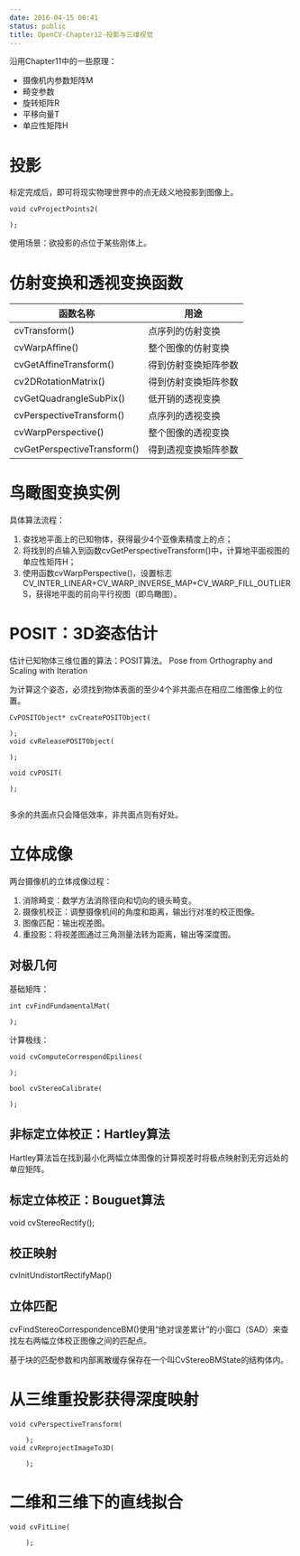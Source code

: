 ```yaml
---
date: 2016-04-15 00:41
status: public
title: OpenCV-Chapter12-投影与三维视觉
---
```



沿用Chapter11中的一些原理：
* 摄像机内参数矩阵M
* 畸变参数
* 旋转矩阵R
* 平移向量T
* 单应性矩阵H

# 投影
标定完成后，即可将现实物理世界中的点无歧义地投影到图像上。
```
void cvProjectPoints2(

);
```
使用场景：欲投影的点位于某些刚体上。

# 仿射变换和透视变换函数
|函数名称|用途|
|---|---|
|cvTransform()|点序列的仿射变换|
|cvWarpAffine()|整个图像的仿射变换|
|cvGetAffineTransform()|得到仿射变换矩阵参数|
|cv2DRotationMatrix()|得到仿射变换矩阵参数|
|cvGetQuadrangleSubPix()|低开销的透视变换|
|cvPerspectiveTransform()|点序列的透视变换|
|cvWarpPerspective()|整个图像的透视变换|
|cvGetPerspectiveTransform()|得到透视变换矩阵参数|


# 鸟瞰图变换实例
具体算法流程：
1. 查找地平面上的已知物体，获得最少4个亚像素精度上的点；
2. 将找到的点输入到函数cvGetPerspectiveTransform()中，计算地平面视图的单应性矩阵H；
3. 使用函数cvWarpPerspective()，设置标志CV_INTER_LINEAR+CV_WARP_INVERSE_MAP+CV_WARP_FILL_OUTLIERS，获得地平面的前向平行视图（即鸟瞰图）。


# POSIT：3D姿态估计
估计已知物体三维位置的算法：POSIT算法。
Pose from Orthography and Scaling with Iteration

为计算这个姿态，必须找到物体表面的至少4个非共面点在相应二维图像上的位置。

```
CvPOSITObject* cvCreatePOSITObject(

);
void cvReleasePOSITObject(

);

void cvPOSIT(

);


```

多余的共面点只会降低效率，非共面点则有好处。

# 立体成像
两台摄像机的立体成像过程：
1. 消除畸变：数学方法消除径向和切向的镜头畸变。
2. 摄像机校正：调整摄像机间的角度和距离，输出行对准的校正图像。
3. 图像匹配：输出视差图。
4. 重投影：将视差图通过三角测量法转为距离，输出等深度图。

## 对极几何
基础矩阵：
```
int cvFindFundamentalMat(

);
```

计算极线：
```
void cvComputeCorrespondEpilines(

);
```

```
bool cvStereoCalibrate(

);
```

## 非标定立体校正：Hartley算法
Hartley算法旨在找到最小化两幅立体图像的计算视差时将极点映射到无穷远处的单应矩阵。

## 标定立体校正：Bouguet算法
void cvStereoRectify();

## 校正映射
cvInitUndistortRectifyMap()

## 立体匹配
cvFindStereoCorrespondenceBM()使用“绝对误差累计”的小窗口（SAD）来查找左右两幅立体校正图像之间的匹配点。

基于块的匹配参数和内部离散缓存保存在一个叫CvStereoBMState的结构体内。

# 从三维重投影获得深度映射
```
void cvPerspectiveTransform(

	);
void cvReprojectImageTo3D(

	);
```
# 二维和三维下的直线拟合
```
void cvFitLine(

	);
```
